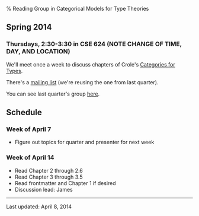 % Reading Group in Categorical Models for Type Theories

## Spring 2014

### Thursdays, 2:30-3:30 in CSE 624 (NOTE CHANGE OF TIME, DAY, AND LOCATION)

[ITTNotes]: http://www.csie.ntu.edu.tw/~b94087/ITT.pdf
[ITTPaper]: http://citeseerx.ist.psu.edu/viewdoc/summary?doi=10.1.1.131.926
[CoC]: http://www.sciencedirect.com/science/article/pii/0890540188900053
[CatTypes]: http://www.amazon.com/Categories-Types-Cambridge-Mathematical-Textbooks/dp/0521457017
[list]: https://mailman.cs.washington.edu/mailman/listinfo/hott

We'll meet once a week to discuss chapters of Crole's
[Categories for Types][CatTypes].

There's a [mailing list][list] (we're reusing the one from last quarter).

You can see last quarter's group [here](../14wi-hott/index.html).

## Schedule

### Week of April 7

* Figure out topics for quarter and presenter for next week

### Week of April 14

* Read Chapter 2 through 2.6
* Read Chapter 3 through 3.5
* Read frontmatter and Chapter 1 if desired
* Discussion lead: James

-----
Last updated: April 8, 2014
